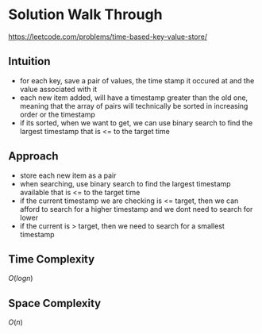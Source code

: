 # Solution Walk Through
https://leetcode.com/problems/time-based-key-value-store/

## Intuition
- for each key, save a pair of values, the time stamp it occured at and the value associated with it
- each new item added, will have a timestamp greater than the old one, meaning that the array of pairs will technically be sorted in increasing order or the timestamp
- if its sorted, when we want to get, we can use binary search to find the largest timestamp that is <= to the target time

## Approach
- store each new item as a pair
- when searching, use binary search to find the largest timestamp available that is <= to the target time
- if the current timestamp we are checking is <= target, then we can afford to search for a higher timestamp and we dont need to search for lower
- if the current is > target, then we need to search for a smallest timestamp

## Time Complexity
$O(logn)$

## Space Complexity
$O(n)$



